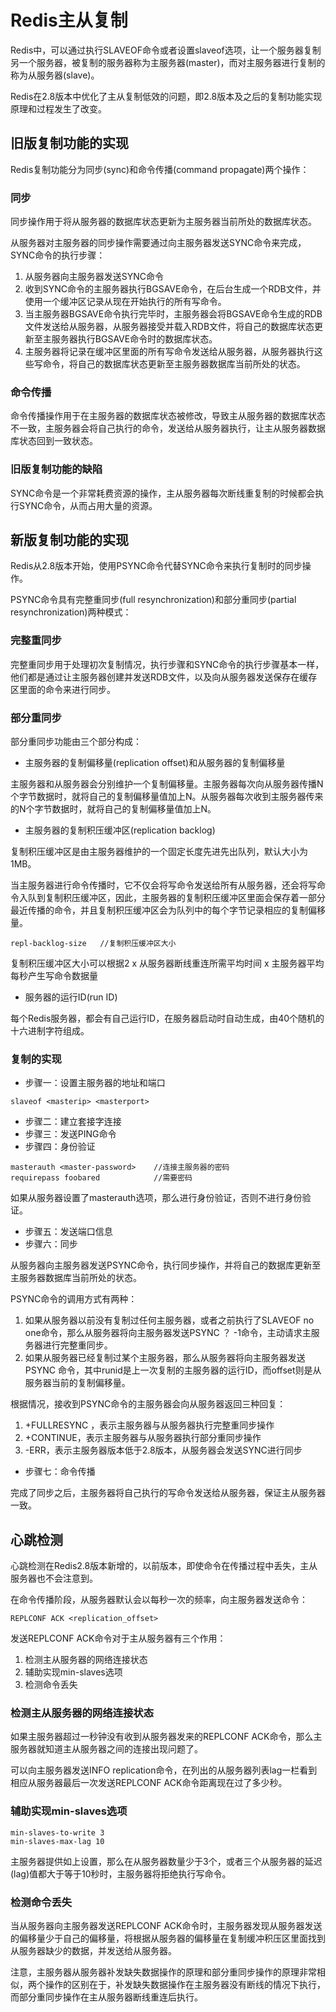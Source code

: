 # Redis主从复制

Redis中，可以通过执行SLAVEOF命令或者设置slaveof选项，让一个服务器复制另一个服务器，被复制的服务器称为主服务器(master)，而对主服务器进行复制的称为从服务器(slave)。

Redis在2.8版本中优化了主从复制低效的问题，即2.8版本及之后的复制功能实现原理和过程发生了改变。

## 旧版复制功能的实现

Redis复制功能分为同步(sync)和命令传播(command propagate)两个操作：

### 同步

同步操作用于将从服务器的数据库状态更新为主服务器当前所处的数据库状态。

从服务器对主服务器的同步操作需要通过向主服务器发送SYNC命令来完成，SYNC命令的执行步骤：

1. 从服务器向主服务器发送SYNC命令
2. 收到SYNC命令的主服务器执行BGSAVE命令，在后台生成一个RDB文件，并使用一个缓冲区记录从现在开始执行的所有写命令。
3. 当主服务器BGSAVE命令执行完毕时，主服务器会将BGSAVE命令生成的RDB文件发送给从服务器，从服务器接受并载入RDB文件，将自己的数据库状态更新至主服务器执行BGSAVE命令时的数据库状态。
4. 主服务器将记录在缓冲区里面的所有写命令发送给从服务器，从服务器执行这些写命令，将自己的数据库状态更新至主服务器数据库当前所处的状态。

### 命令传播

命令传播操作用于在主服务器的数据库状态被修改，导致主从服务器的数据库状态不一致，主服务器会将自己执行的命令，发送给从服务器执行，让主从服务器数据库状态回到一致状态。

### 旧版复制功能的缺陷

SYNC命令是一个非常耗费资源的操作，主从服务器每次断线重复制的时候都会执行SYNC命令，从而占用大量的资源。

## 新版复制功能的实现

Redis从2.8版本开始，使用PSYNC命令代替SYNC命令来执行复制时的同步操作。

PSYNC命令具有完整重同步(full resynchronization)和部分重同步(partial resynchronization)两种模式：

### 完整重同步

完整重同步用于处理初次复制情况，执行步骤和SYNC命令的执行步骤基本一样，他们都是通过让主服务器创建并发送RDB文件，以及向从服务器发送保存在缓存区里面的命令来进行同步。

### 部分重同步

部分重同步功能由三个部分构成：

- 主服务器的复制偏移量(replication offset)和从服务器的复制偏移量

主服务器和从服务器会分别维护一个复制偏移量。主服务器每次向从服务器传播N个字节数据时，就将自己的复制偏移量值加上N。从服务器每次收到主服务器传来的N个字节数据时，就将自己的复制偏移量值加上N。

- 主服务器的复制积压缓冲区(replication backlog)

复制积压缓冲区是由主服务器维护的一个固定长度先进先出队列，默认大小为1MB。

当主服务器进行命令传播时，它不仅会将写命令发送给所有从服务器，还会将写命令入队到复制积压缓冲区，因此，主服务器的复制积压缓冲区里面会保存着一部分最近传播的命令，并且复制积压缓冲区会为队列中的每个字节记录相应的复制偏移量。

``` redis
repl-backlog-size	//复制积压缓冲区大小
```

复制积压缓冲区大小可以根据2 x 从服务器断线重连所需平均时间 x 主服务器平均每秒产生写命令数据量

- 服务器的运行ID(run ID)

每个Redis服务器，都会有自己运行ID，在服务器启动时自动生成，由40个随机的十六进制字符组成。

### 复制的实现

- 步骤一：设置主服务器的地址和端口

``` redis
slaveof <masterip> <masterport>
```

- 步骤二：建立套接字连接
- 步骤三：发送PING命令
- 步骤四：身份验证

``` redis
masterauth <master-password>	//连接主服务器的密码
requirepass foobared			//需要密码
```

如果从服务器设置了masterauth选项，那么进行身份验证，否则不进行身份验证。

- 步骤五：发送端口信息
- 步骤六：同步

从服务器向主服务器发送PSYNC命令，执行同步操作，并将自己的数据库更新至主服务器数据库当前所处的状态。

PSYNC命令的调用方式有两种：

1. 如果从服务器以前没有复制过任何主服务器，或者之前执行了SLAVEOF no one命令，那么从服务器将向主服务器发送PSYNC ？ -1命令，主动请求主服务器进行完整重同步。
2. 如果从服务器已经复制过某个主服务器，那么从服务器将向主服务器发送PSYNC <runid> <offset>命令，其中runid是上一次复制的主服务器的运行ID，而offset则是从服务器当前的复制偏移量。

根据情况，接收到PSYNC命令的主服务器会向从服务器返回三种回复：

1. +FULLRESYNC <runid> <offset>，表示主服务器与从服务器执行完整重同步操作
2. +CONTINUE，表示主服务器与从服务器执行部分重同步操作
3. -ERR，表示主服务器版本低于2.8版本，从服务器会发送SYNC进行同步

- 步骤七：命令传播

完成了同步之后，主服务器将自己执行的写命令发送给从服务器，保证主从服务器一致。

## 心跳检测

心跳检测在Redis2.8版本新增的，以前版本，即使命令在传播过程中丢失，主从服务器也不会注意到。

在命令传播阶段，从服务器默认会以每秒一次的频率，向主服务器发送命令：

``` redis
REPLCONF ACK <replication_offset>
```

发送REPLCONF ACK命令对于主从服务器有三个作用：

1. 检测主从服务器的网络连接状态
2. 辅助实现min-slaves选项
3. 检测命令丢失

### 检测主从服务器的网络连接状态

如果主服务器超过一秒钟没有收到从服务器发来的REPLCONF ACK命令，那么主服务器就知道主从服务器之间的连接出现问题了。

可以向主服务器发送INFO replication命令，在列出的从服务器列表lag一栏看到相应从服务器最后一次发送REPLCONF ACK命令距离现在过了多少秒。

### 辅助实现min-slaves选项

``` redis
min-slaves-to-write 3
min-slaves-max-lag 10
```

主服务器提供如上设置，那么在从服务器数量少于3个，或者三个从服务器的延迟(lag)值都大于等于10秒时，主服务器将拒绝执行写命令。

### 检测命令丢失

当从服务器向主服务器发送REPLCONF ACK命令时，主服务器发现从服务器发送的偏移量少于自己的偏移量，将根据从服务器的偏移量在复制缓冲积压区里面找到从服务器缺少的数据，并发送给从服务器。

注意，主服务器从服务器补发缺失数据操作的原理和部分重同步操作的原理非常相似，两个操作的区别在于，补发缺失数据操作在主服务器没有断线的情况下执行，而部分重同步操作在主从服务器断线重连后执行。